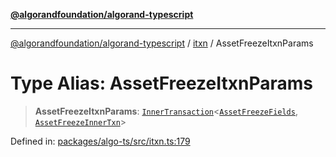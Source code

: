 [**@algorandfoundation/algorand-typescript**](../../../README.md)

***

[@algorandfoundation/algorand-typescript](../../../README.md) / [itxn](../README.md) / AssetFreezeItxnParams

# Type Alias: AssetFreezeItxnParams

> **AssetFreezeItxnParams**: [`InnerTransaction`](InnerTransaction.md)\<[`AssetFreezeFields`](../interfaces/AssetFreezeFields.md), [`AssetFreezeInnerTxn`](../interfaces/AssetFreezeInnerTxn.md)\>

Defined in: [packages/algo-ts/src/itxn.ts:179](https://github.com/algorandfoundation/puya-ts/blob/5bdb536fcbeffa6fe079b274d09cae785c8fb7b7/packages/algo-ts/src/itxn.ts#L179)
